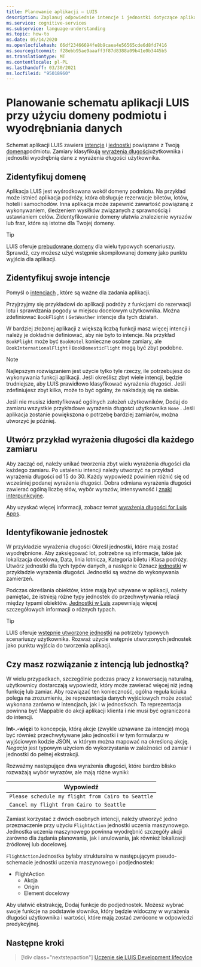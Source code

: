 ```yaml
---
title: Planowanie aplikacji — LUIS
description: Zaplanuj odpowiednie intencje i jednostki dotyczące aplikacji, a następnie utwórz plany aplikacji w Language Understanding Intelligent Services (LUIS).
ms.service: cognitive-services
ms.subservice: language-understanding
ms.topic: how-to
ms.date: 05/14/2020
ms.openlocfilehash: 66df23466694fe8b9caea4e56565cde6d8fd7416
ms.sourcegitcommit: f28ebb95ae9aaaff3f87d8388a09b41e0b3445b5
ms.translationtype: MT
ms.contentlocale: pl-PL
ms.lasthandoff: 03/30/2021
ms.locfileid: "95018960"
---
```

# <a name="plan-your-luis-app-schema-with-subject-domain-and-data-extraction"></a>Planowanie schematu aplikacji LUIS przy użyciu domeny podmiotu i wyodrębniania danych

Schemat aplikacji LUIS zawiera [intencje](luis-glossary.md#intent) i [jednostki](luis-glossary.md#entity) powiązane z Twoją [domeną](luis-glossary.md#domain)podmiotu. Zamiary klasyfikują [wyrażenia długości](luis-glossary.md#utterance)użytkownika i jednostki wyodrębnią dane z wyrażenia długości użytkownika.

## <a name="identify-your-domain"></a>Zidentyfikuj domenę

Aplikacja LUIS jest wyśrodkowana wokół domeny podmiotu. Na przykład może istnieć aplikacja podróży, która obsługuje rezerwacje biletów, lotów, hoteli i samochodów. Inna aplikacja może zapewnić zawartość powiązaną z wykonywaniem, śledzeniem wysiłków związanych z sprawnością i ustawianiem celów. Zidentyfikowanie domeny ułatwia znalezienie wyrazów lub fraz, które są istotne dla Twojej domeny.

> [!TIP]
> LUIS oferuje [prebudowane domeny](./howto-add-prebuilt-models.md) dla wielu typowych scenariuszy. Sprawdź, czy możesz użyć wstępnie skompilowanej domeny jako punktu wyjścia dla aplikacji.

## <a name="identify-your-intents"></a>Zidentyfikuj swoje intencje

Pomyśl o [intencjach](luis-concept-intent.md) , które są ważne dla zadania aplikacji.

Przyjrzyjmy się przykładowi do aplikacji podróży z funkcjami do rezerwacji lotu i sprawdzania pogody w miejscu docelowym użytkownika. Można zdefiniować `BookFlight` i `GetWeather` intencje dla tych działań.

W bardziej złożonej aplikacji z większą liczbą funkcji masz więcej intencji i należy je dokładnie definiować, aby nie było to intencje. Na przykład `BookFlight` może być `BookHotel` konieczne osobne zamiary, ale `BookInternationalFlight` i `BookDomesticFlight` mogą być zbyt podobne.

> [!NOTE]
> Najlepszym rozwiązaniem jest użycie tylko tyle rzeczy, ile potrzebujesz do wykonywania funkcji aplikacji. Jeśli określisz zbyt wiele intencji, będzie trudniejsze, aby LUIS prawidłowo klasyfikować wyrażenia długości. Jeśli zdefiniujesz zbyt kilka, może to być ogólny, że nakładają się na siebie.

Jeśli nie musisz identyfikować ogólnych założeń użytkowników, Dodaj do zamiaru wszystkie przykładowe wyrażenia długości użytkownika `None` . Jeśli aplikacja zostanie powiększona o potrzebę bardziej zamiarów, można utworzyć je później.

## <a name="create-example-utterances-for-each-intent"></a>Utwórz przykład wyrażenia długości dla każdego zamiaru

Aby zacząć od, należy unikać tworzenia zbyt wielu wyrażenia długości dla każdego zamiaru. Po ustaleniu intencji należy utworzyć na przykład wyrażenia długości od 15 do 30. Każdy wypowiedź powinien różnić się od wcześniej podanej wyrażenia długości. Dobra odmiana wyrażenia długości zawierać ogólną liczbę słów, wybór wyrazów, intensywność i [znaki interpunkcyjne](luis-reference-application-settings.md#punctuation-normalization).

Aby uzyskać więcej informacji, zobacz temat [wyrażenia długości for Luis Apps](luis-concept-utterance.md).

## <a name="identify-your-entities"></a>Identyfikowanie jednostek

W przykładzie wyrażenia długości Określ jednostki, które mają zostać wyodrębnione. Aby zaksięgować lot, potrzebne są informacje, takie jak lokalizacja docelowa, Data, linia lotnicza, Kategoria biletu i Klasa podróży. Utwórz jednostki dla tych typów danych, a następnie Oznacz [jednostki](luis-concept-entity-types.md) w przykładzie wyrażenia długości. Jednostki są ważne do wykonywania zamierzeń.

Podczas określania obiektów, które mają być używane w aplikacji, należy pamiętać, że istnieją różne typy jednostek do przechwytywania relacji między typami obiektów. [Jednostki w Luis](luis-concept-entity-types.md) zapewniają więcej szczegółowych informacji o różnych typach.

> [!TIP]
> LUIS oferuje [wstępnie utworzone jednostki](./howto-add-prebuilt-models.md) na potrzeby typowych scenariuszy użytkownika. Rozważ użycie wstępnie utworzonych jednostek jako punktu wyjścia do tworzenia aplikacji.

## <a name="resolution-with-intent-or-entity"></a>Czy masz rozwiązanie z intencją lub jednostką?

W wielu przypadkach, szczególnie podczas pracy z konwersacją naturalną, użytkownicy dostarczają wypowiedź, który może zawierać więcej niż jedną funkcję lub zamiar. Aby rozwiązać ten konieczność, ogólna reguła kciuka polega na zrozumieniu, że reprezentacja danych wyjściowych może zostać wykonana zarówno w intencjach, jak i w jednostkach. Ta reprezentacja powinna być Mappable do akcji aplikacji klienta i nie musi być ograniczona do intencji.

**Int-.-więzi** to koncepcja, którą akcje (zwykle uznawane za intencje) mogą być również przechwytywane jako jednostki i w tym formularzu w wyjściowym kodzie JSON, w którym można mapować na określoną akcję. _Negacja_ jest typowym użyciem do wykorzystania w zależności od zamiar i jednostki do pełnej ekstrakcji.

Rozważmy następujące dwa wyrażenia długości, które bardzo blisko rozważają wybór wyrazów, ale mają różne wyniki:

|Wypowiedź|
|--|
|`Please schedule my flight from Cairo to Seattle`|
|`Cancel my flight from Cairo to Seattle`|

Zamiast korzystać z dwóch osobnych intencji, należy utworzyć jedno przeznaczenie przy użyciu `FlightAction` jednostki uczenia maszynowego. Jednostka uczenia maszynowego powinna wyodrębnić szczegóły akcji zarówno dla żądania planowania, jak i anulowania, jak również lokalizacji źródłowej lub docelowej.

`FlightAction`Jednostka byłaby strukturalna w następującym pseudo-schemacie jednostki uczenia maszynowego i podjednostek:

* FlightAction
    * Akcja
    * Origin
    * Element docelowy

Aby ułatwić ekstrakcję, Dodaj funkcje do podjednostek. Możesz wybrać swoje funkcje na podstawie słownika, który będzie widoczny w wyrażenia długości użytkownika i wartości, które mają zostać zwrócone w odpowiedzi predykcyjnej.

## <a name="next-steps"></a>Następne kroki

> [!div class="nextstepaction"]
> [Uczenie się LUIS Development lifecylce](luis-concept-app-iteration.md)